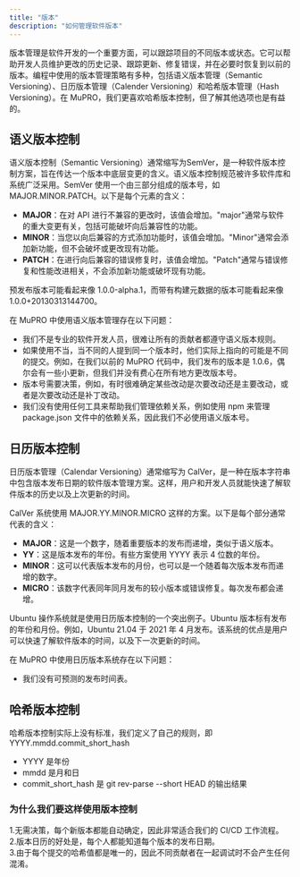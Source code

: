 ```yaml
---
title: "版本"
description: "如何管理软件版本"
---
```


版本管理是软件开发的一个重要方面，可以跟踪项目的不同版本或状态。它可以帮助开发人员维护更改的历史记录、跟踪更新、修复错误，并在必要时恢复到以前的版本。编程中使用的版本管理策略有多种，包括语义版本管理（Semantic Versioning）、日历版本管理（Calender Versioning）和哈希版本管理（Hash Versioning）。在 MuPRO，我们更喜欢哈希版本控制，但了解其他选项也是有益的。

## 语义版本控制

语义版本控制（Semantic Versioning）通常缩写为SemVer，是一种软件版本控制方案，旨在传达一个版本中底层变更的含义。语义版本控制规范被许多软件库和系统广泛采用。SemVer 使用一个由三部分组成的版本号，如 MAJOR.MINOR.PATCH。以下是每个元素的含义：

- **MAJOR**：在对 API 进行不兼容的更改时，该值会增加。"major"通常与软件的重大变更有关，包括可能破坏向后兼容性的功能。  
- **MINOR**：当您以向后兼容的方式添加功能时，该值会增加。"Minor"通常会添加新功能，但不会破坏或更改现有功能。  
- **PATCH**：在进行向后兼容的错误修复时，该值会增加。"Patch"通常与错误修复和性能改进相关，不会添加新功能或破坏现有功能。

预发布版本可能看起来像 1.0.0-alpha.1，而带有构建元数据的版本可能看起来像 1.0.0+20130313144700。

在 MuPRO 中使用语义版本管理存在以下问题：

- 我们不是专业的软件开发人员，很难让所有的贡献者都遵守语义版本规则。  
- 如果使用不当，当不同的人提到同一个版本时，他们实际上指向的可能是不同的提交。例如，在我们以前的 MuPRO 代码中，我们发布的版本是 1.0.6，偶尔会有一些小更新，但我们并没有费心在所有地方更改版本号。  
- 版本号需要决策，例如，有时很难确定某些改动是次要改动还是主要改动，或者是次要改动还是补丁改动。  
- 我们没有使用任何工具来帮助我们管理依赖关系，例如使用 npm 来管理 package.json 文件中的依赖关系，因此我们不必使用语义版本号。

## 日历版本控制

日历版本管理（Calendar Versioning）通常缩写为 CalVer，是一种在版本字符串中包含版本发布日期的软件版本管理方案。这样，用户和开发人员就能快速了解软件版本的历史以及上次更新的时间。

CalVer 系统使用 MAJOR.YY.MINOR.MICRO 这样的方案。以下是每个部分通常代表的含义：

- **MAJOR**：这是一个数字，随着重要版本的发布而递增，类似于语义版本。  
- **YY**：这是版本发布的年份。有些方案使用 YYYY 表示 4 位数的年份。  
- **MINOR**：这可以代表版本发布的月份，也可以是一个随着每次版本发布而递增的数字。
- **MICRO**：该数字代表同年同月发布的较小版本或错误修复。每次发布都会递增。

Ubuntu 操作系统就是使用日历版本控制的一个突出例子。Ubuntu 版本标有发布的年份和月份。例如，Ubuntu 21.04 于 2021 年 4 月发布。该系统的优点是用户可以快速了解软件版本的时间，以及下一次更新的时间。

在 MuPRO 中使用日历版本系统存在以下问题：  
- 我们没有可预测的发布时间表。

## 哈希版本控制

哈希版本控制实际上没有标准，我们定义了自己的规则，即 YYYY.mmdd.commit_short_hash

- YYYY 是年份  
- mmdd 是月和日  
- commit_short_hash 是 git rev-parse --short HEAD 的输出结果  

### 为什么我们要这样使用版本控制
1.无需决策，每个新版本都能自动确定，因此非常适合我们的 CI/CD 工作流程。
2.版本日历的好处是，每个人都能知道每个版本的发布日期。  
3.由于每个提交的哈希值都是唯一的，因此不同贡献者在一起调试时不会产生任何混淆。  
